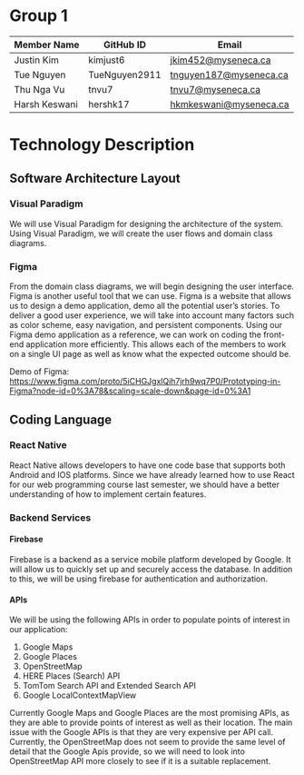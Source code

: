 # Group 1

|   Member Name  | GitHub ID |           Email               |
| ---------------| ---------------|-------------------------------|
| Justin Kim     | kimjust6	  |jkim452@myseneca.ca    	  |
| Tue Nguyen     | TueNguyen2911  |tnguyen187@myseneca.ca 	  |
| Thu Nga Vu	 | tnvu7	  |tnvu7@myseneca.ca   		  |
| Harsh Keswani  | hershk17	  |hkmkeswani@myseneca.ca 	  |



# Technology Description

## Software Architecture Layout

### Visual Paradigm

We will use Visual Paradigm for designing the architecture of the system. Using Visual Paradigm, we will create the user flows and domain class diagrams. 

### Figma

From the domain class diagrams, we will begin designing the user interface. Figma is another useful tool that we can use. Figma is a website that allows us to design a demo application, demo all the potential user’s stories. To deliver a good user experience, we will take into account many factors such as color scheme, easy navigation, and persistent components. Using our Figma demo application as a reference, we can work on coding the front-end application more efficiently.  This allows each of the members to work on a single UI page as well as know what the expected outcome should be.

Demo of Figma: https://www.figma.com/proto/5iCHGJgxlQih7jrh9wq7P0/Prototyping-in-Figma?node-id=0%3A78&scaling=scale-down&page-id=0%3A1

## Coding Language

### React Native

React Native allows developers to have one code base that supports both Android and IOS platforms. Since we have already learned how to use React for our web programming course last semester, we should have a better understanding of how to implement certain features. 

### Backend Services

#### Firebase

Firebase is a backend as a service mobile platform developed by Google.  It will allow us to quickly set up and securely access the database. In addition to this, we will be using firebase for authentication and authorization.  

#### APIs

We will be using the following APIs in order to populate points of interest in our application:  
1. Google Maps
2. Google Places
3. OpenStreetMap 
4. HERE Places (Search) API
5. TomTom Search API and Extended Search API
6. Google LocalContextMapView

Currently Google Maps and Google Places are the most promising APIs, as they are able to provide points of interest as well as their location. The main issue with the Google APIs is that they are very expensive per API call. Currently, the OpenStreetMap does not seem to provide the same level of detail that the Google Apis provide, so we will need to look into OpenStreetMap API more closely to see if it is a suitable replacement. 
